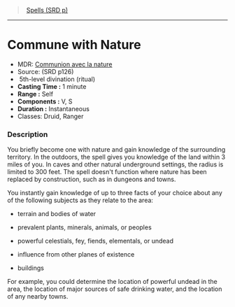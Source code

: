 ﻿---
!SpellItem
Name: Commune with Nature
AltName: '[Communion avec la nature](hd_spells_communion_avec_la_nature.md)'
Type: divination
Level: 5
CastingTime: 1 minute
Range: Self
Components: V, S
Duration: Instantaneous
Classes: Druid, Ranger
Family: SpellVO
Source: (SRD p126)
Ritual: ritual
Id: spells_vo.md#commune-with-nature
ParentLink: spells_vo.md#spells-srd-p
ParentName: Spells (SRD p)
NameLevel: 1
Attributes:
  Name: Commune with Nature
  Markdown: >+
    # <!--Name-->Commune with Nature<!--/Name-->


    - MDR: <!--AltName-->[Communion avec la nature](hd_spells_communion_avec_la_nature.md)<!--/AltName-->

    - Source: <!--Source-->(SRD p126)<!--/Source-->

    -  <!--Level-->5<!--/Level-->th-level <!--Type-->divination<!--/Type--> (<!--Ritual-->ritual<!--/Ritual-->)

    - **Casting Time :** <!--CastingTime-->1 minute<!--/CastingTime-->

    - **Range :** <!--Range-->Self<!--/Range-->

    - **Components :** <!--Components-->V, S<!--/Components-->

    - **Duration :** <!--Duration-->Instantaneous<!--/Duration-->

    - Classes: <!--Classes-->Druid, Ranger<!--/Classes-->


    ### Description


    You briefly become one with nature and gain knowledge of the surrounding territory. In the outdoors, the spell gives you knowledge of the land within 3 miles of you. In caves and other natural underground settings, the radius is limited to 300 feet. The spell doesn't function where nature has been replaced by construction, such as in dungeons and towns.


    You instantly gain knowledge of up to three facts of your choice about any of the following subjects as they relate to the area:


    * terrain and bodies of water


    * prevalent plants, minerals, animals, or peoples


    * powerful celestials, fey, fiends, elementals, or undead


    * influence from other planes of existence


    * buildings


    For example, you could determine the location of powerful undead in the area, the location of major sources of safe drinking water, and the location of any nearby towns.

  AltName: '[Communion avec la nature](hd_spells_communion_avec_la_nature.md)'
  Source: (SRD p126)
  Level: 5
  Type: divination
  Ritual: ritual
  CastingTime: 1 minute
  Range: Self
  Components: V, S
  Duration: Instantaneous
  Classes: Druid, Ranger
AttributesDictionary: >+
  Name: Commune with Nature

  Markdown: >+

    # <!--Name-->Commune with Nature<!--/Name-->





    - MDR: <!--AltName-->[Communion avec la nature](hd_spells_communion_avec_la_nature.md)<!--/AltName-->



    - Source: <!--Source-->(SRD p126)<!--/Source-->



    -  <!--Level-->5<!--/Level-->th-level <!--Type-->divination<!--/Type--> (<!--Ritual-->ritual<!--/Ritual-->)



    - **Casting Time :** <!--CastingTime-->1 minute<!--/CastingTime-->



    - **Range :** <!--Range-->Self<!--/Range-->



    - **Components :** <!--Components-->V, S<!--/Components-->



    - **Duration :** <!--Duration-->Instantaneous<!--/Duration-->



    - Classes: <!--Classes-->Druid, Ranger<!--/Classes-->





    ### Description





    You briefly become one with nature and gain knowledge of the surrounding territory. In the outdoors, the spell gives you knowledge of the land within 3 miles of you. In caves and other natural underground settings, the radius is limited to 300 feet. The spell doesn't function where nature has been replaced by construction, such as in dungeons and towns.





    You instantly gain knowledge of up to three facts of your choice about any of the following subjects as they relate to the area:





    * terrain and bodies of water





    * prevalent plants, minerals, animals, or peoples





    * powerful celestials, fey, fiends, elementals, or undead





    * influence from other planes of existence





    * buildings





    For example, you could determine the location of powerful undead in the area, the location of major sources of safe drinking water, and the location of any nearby towns.



  AltName: '[Communion avec la nature](hd_spells_communion_avec_la_nature.md)'

  Source: (SRD p126)

  Level: 5

  Type: divination

  Ritual: ritual

  CastingTime: 1 minute

  Range: Self

  Components: V, S

  Duration: Instantaneous

  Classes: Druid, Ranger

---
> [Spells (SRD p)](srd_spells.md)

---

# Commune with Nature

- MDR: [Communion avec la nature](hd_spells_communion_avec_la_nature.md)
- Source: (SRD p126)
-  5th-level divination (ritual)
- **Casting Time :** 1 minute
- **Range :** Self
- **Components :** V, S
- **Duration :** Instantaneous
- Classes: Druid, Ranger

### Description

You briefly become one with nature and gain knowledge of the surrounding territory. In the outdoors, the spell gives you knowledge of the land within 3 miles of you. In caves and other natural underground settings, the radius is limited to 300 feet. The spell doesn't function where nature has been replaced by construction, such as in dungeons and towns.

You instantly gain knowledge of up to three facts of your choice about any of the following subjects as they relate to the area:

* terrain and bodies of water

* prevalent plants, minerals, animals, or peoples

* powerful celestials, fey, fiends, elementals, or undead

* influence from other planes of existence

* buildings

For example, you could determine the location of powerful undead in the area, the location of major sources of safe drinking water, and the location of any nearby towns.

